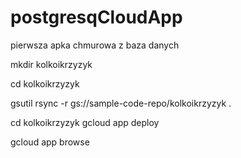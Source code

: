 # postgresqCloudApp
pierwsza apka chmurowa z baza danych

mkdir kolkoikrzyzyk

cd kolkoikrzyzyk

gsutil rsync -r gs://sample-code-repo/kolkoikrzyzyk . 


cd kolkoikrzyzyk
gcloud app deploy

gcloud app browse

